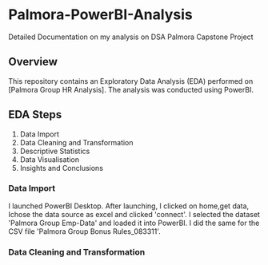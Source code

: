 # Palmora-PowerBI-Analysis
Detailed Documentation on my analysis on DSA Palmora Capstone Project
## Overview
This repository contains an Exploratory Data Analysis (EDA) performed on [Palmora Group HR Analysis]. The analysis was conducted using PowerBI.
## EDA Steps
1. Data Import
2. Data Cleaning and Transformation
3. Descriptive Statistics
4. Data Visualisation
5. Insights and Conclusions

### Data Import
I launched PowerBI Desktop. After launching, I clicked on home,get data, Ichose the data source as excel and clicked 'connect'. I selected the dataset 'Palmora Group Emp-Data' and loaded it into PowerBI. I did the same for the CSV file 'Palmora Group Bonus Rules_083311'.
### Data Cleaning and Transformation
